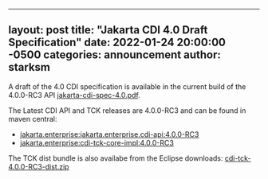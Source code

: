 <!--
    Copyright (c) 2022 Red Hat, Inc. and others
    
    This program and the accompanying materials are made available under the
    Apache Software License 2.0 which is available at:
    https://www.apache.org/licenses/LICENSE-2.0.
    
    SPDX-License-Identifier: Apache-2.0
-->
---
layout: post
title:  "Jakarta CDI 4.0 Draft Specification"
date:   2022-01-24 20:00:00 -0500
categories: announcement
author: starksm
---

A draft of the 4.0 CDI specification is available in the current build of the 4.0.0-RC3 API [jakarta-cdi-spec-4.0.pdf](https://ci.eclipse.org/cdi/job/CDI%20Release-JDK11/25/artifact/spec/target/generated-docs/jakarta-cdi-spec-4.0.pdf).

The Latest CDI API and TCK releases are 4.0.0-RC3 and can be found in maven central:

* [jakarta.enterprise:jakarta.enterprise.cdi-api:4.0.0-RC3](https://search.maven.org/artifact/jakarta.enterprise/jakarta.enterprise.cdi-api/4.0.0-RC3/jar)
* [jakarta.enterprise:cdi-tck-core-impl:4.0.0-RC3](https://search.maven.org/artifact/jakarta.enterprise/cdi-tck-core-impl/4.0.0-RC3/jar)

The TCK dist bundle is also availabe from the Eclipse downloads:
[cdi-tck-4.0.0-RC3-dist.zip](https://download.eclipse.org/ee4j/cdi/4.0/cdi-tck-4.0.0-RC3-dist.zip)
